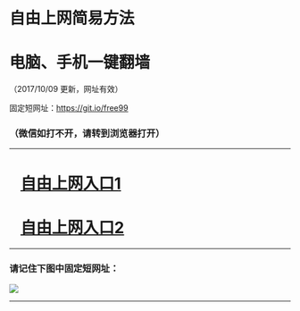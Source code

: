 ﻿# 自由上网简易方法

# 电脑、手机一键翻墙

（2017/10/09 更新，网址有效）

固定短网址：https://git.io/free99

### （微信如打不开，请转到浏览器打开）


***





# &nbsp;&nbsp; <a href="http://ft2759018985.fwq-tz-1001.info/fwqtz01.html?t=1009001919 " target="_blank">自由上网入口1</a>
# &nbsp;&nbsp; <a href="http://ft2628130470.fwq-tz-1002.info/fwqtz02.html?t=100900124133 " target="_blank">自由上网入口2</a>
***

### 请记住下图中固定短网址：

<img src="https://s3-us-west-2.amazonaws.com/fwq-1001/yjfq-20170905okok.png" /> 


***

